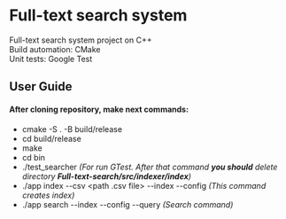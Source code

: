 # Full-text search system
Full-text search system project on C++  
Build automation: CMake  
Unit tests: Google Test

## User Guide  
#### After cloning repository, make next commands:  
* cmake -S . -B build/release  
* cd build/release  
* make  
* cd bin  
* ./test_searcher *(For run GTest. After that command __you should__ delete directory __Full-text-search/src/indexer/index__)*  
* ./app index --csv <path .csv file> --index <path to index directory> --config <path to config.xml> *(This command creates index)*  
* ./app search --index <path to index directory> --config <path to config.xml> --query <your query> *(Search command)*